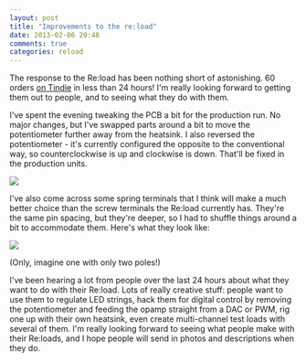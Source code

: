 ```yaml
---
layout: post
title: "Improvements to the re:load"
date: 2013-02-06 20:48
comments: true
categories: reload
---
```


The response to the Re:load has been nothing short of astonishing. 60 orders [on Tindie](https://tindie.com/shops/arachnidlabs/epic-reload-the-simple-robust-powerful-adjustable-dummy-load/) in less than 24 hours! I'm really looking forward to getting them out to people, and to seeing what they do with them.

I've spent the evening tweaking the PCB a bit for the production run. No major changes, but I've swapped parts around a bit to move the potentiometer further away from the heatsink. I also reversed the potentiometer - it's currently configured the opposite to the conventional way, so counterclockwise is up and clockwise is down. That'll be fixed in the production units.

![](https://github.com/arachnidlabs/reload/blob/master/reload-layout.png?raw=true)

I've also come across some spring terminals that I think will make a much better choice than the screw terminals the Re:load currently has. They're the same pin spacing, but they're deeper, so I had to shuffle things around a bit to accommodate them. Here's what they look like:

![](https://lh3.googleusercontent.com/-5tHGtjIB6aw/URLBIhwg9xI/AAAAAAAAChI/olOBX4-owvQ/s408/47061_2000_int_04.jpg)

(Only, imagine one with only two poles!)

I've been hearing a lot from people over the last 24 hours about what they want to do with their Re:load. Lots of really creative stuff: people want to use them to regulate LED strings, hack them for digital control by removing the potentiometer and feeding the opamp straight from a DAC or PWM, rig one up with their own heatsink, even create multi-channel test loads with several of them. I'm really looking forward to seeing what people make with their Re:loads, and I hope people will send in photos and descriptions when they do.
